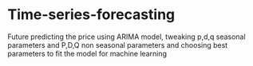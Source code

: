 # Time-series-forecasting
Future predicting the price using ARIMA model, tweaking p,d,q seasonal parameters and P,D,Q non seasonal parameters and choosing best parameters to fit the model for machine learning
